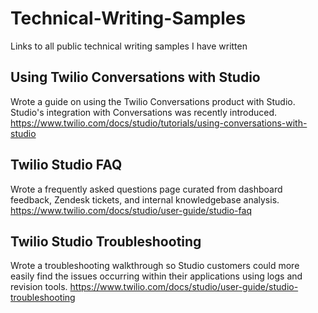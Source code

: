 # Technical-Writing-Samples
Links to all public technical writing samples I have written

## Using Twilio Conversations with Studio
Wrote a guide on using the Twilio Conversations product with Studio. Studio's integration with Conversations was recently introduced.
https://www.twilio.com/docs/studio/tutorials/using-conversations-with-studio

## Twilio Studio FAQ
Wrote a frequently asked questions page curated from dashboard feedback, Zendesk tickets, and internal knowledgebase analysis.
https://www.twilio.com/docs/studio/user-guide/studio-faq

## Twilio Studio Troubleshooting
Wrote a troubleshooting walkthrough so Studio customers could more easily find the issues occurring within their applications using logs and revision tools.
https://www.twilio.com/docs/studio/user-guide/studio-troubleshooting
